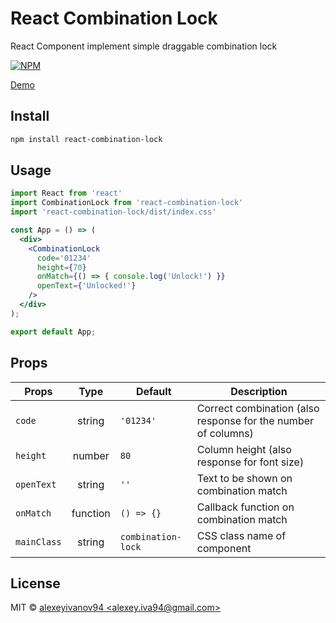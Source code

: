 # React Combination Lock

React Component implement simple draggable combination lock

[![NPM](https://img.shields.io/npm/v/react-combination-lock.svg)](https://www.npmjs.com/package/react-combination-lock)

[Demo](https://codepen.io/alexeyivanov94/pen/BMOJyv)
## Install

```bash
npm install react-combination-lock
```

## Usage

```jsx
import React from 'react'
import CombinationLock from 'react-combination-lock'
import 'react-combination-lock/dist/index.css'

const App = () => (
  <div>
    <CombinationLock 
      code='01234' 
      height={70} 
      onMatch={() => { console.log('Unlock!') }}
      openText={'Unlocked!'}
    />
  </div>
);

export default App;
```

## Props

|Props|Type|Default|Description|
|---|:---:|---|---|
|`code`|string|`'01234'`|Correct combination (also response for the number of columns)
|`height`|number|`80`|Column height (also response for font size)
|`openText`|string|`''`|Text to be shown on combination match
|`onMatch`|function|`() => {}`|Callback function on combination match
|`mainClass`|string|`combination-lock`|CSS class name of component
## License

MIT © [alexeyivanov94 &lt;alexey.iva94@gmail.com&gt;](https://github.com/alexeyivanov94)
